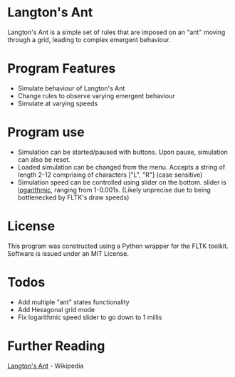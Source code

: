 # Langton's Ant

Langton's Ant is a simple set of rules that are imposed on an "ant" moving through a grid, leading to complex emergent behaviour.

# Program Features

  - Simulate behaviour of Langton's Ant
  - Change rules to observe varying emergent behaviour
  - Simulate at varying speeds

# Program use
- Simulation can be started/paused with buttons. Upon pause, simulation can also be reset.
- Loaded simulation can be changed from the menu. Accepts a string of length 2-12 comprising of characters ["L", "R"] (case sensitive)
- Simulation speed can be controlled using slider on the bottom. slider is [logarithmic], ranging from 1-0.001s. (Likely unprecise due to being bottlenecked by FLTK's draw speeds)
# License
This program was constructed using a Python wrapper for the FLTK toolkit.
Software is issued under an MIT License.

# Todos
 - Add multiple "ant" states functionality
 - Add Hexagonal grid mode
 - Fix logarithmic speed slider to go down to 1 millis
# Further Reading
[Langton's Ant] - Wikipedia

   [Langton's Ant]: <https://en.wikipedia.org/wiki/Langton%27s_ant>
   [Logarithmic]: <https://en.wikipedia.org/wiki/Logarithmic_scale>

